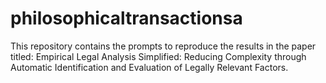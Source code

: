 # philosophicaltransactionsa
This repository contains the prompts to reproduce the results in the paper titled: Empirical Legal Analysis Simplified: Reducing Complexity through Automatic Identification and Evaluation of Legally Relevant Factors.  
